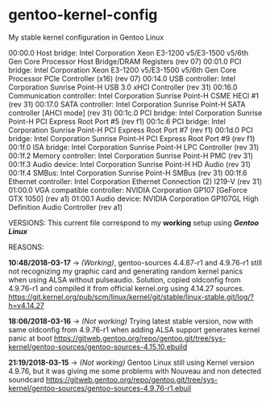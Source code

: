 # gentoo-kernel-config
My stable kernel configuration in Gentoo Linux

00:00.0 Host bridge: Intel Corporation Xeon E3-1200 v5/E3-1500 v5/6th Gen Core Processor Host Bridge/DRAM Registers (rev 07)
00:01.0 PCI bridge: Intel Corporation Xeon E3-1200 v5/E3-1500 v5/6th Gen Core Processor PCIe Controller (x16) (rev 07)
00:14.0 USB controller: Intel Corporation Sunrise Point-H USB 3.0 xHCI Controller (rev 31)
00:16.0 Communication controller: Intel Corporation Sunrise Point-H CSME HECI #1 (rev 31)
00:17.0 SATA controller: Intel Corporation Sunrise Point-H SATA controller [AHCI mode] (rev 31)
00:1c.0 PCI bridge: Intel Corporation Sunrise Point-H PCI Express Root Port #5 (rev f1)
00:1c.6 PCI bridge: Intel Corporation Sunrise Point-H PCI Express Root Port #7 (rev f1)
00:1d.0 PCI bridge: Intel Corporation Sunrise Point-H PCI Express Root Port #9 (rev f1)
00:1f.0 ISA bridge: Intel Corporation Sunrise Point-H LPC Controller (rev 31)
00:1f.2 Memory controller: Intel Corporation Sunrise Point-H PMC (rev 31)
00:1f.3 Audio device: Intel Corporation Sunrise Point-H HD Audio (rev 31)
00:1f.4 SMBus: Intel Corporation Sunrise Point-H SMBus (rev 31)
00:1f.6 Ethernet controller: Intel Corporation Ethernet Connection (2) I219-V (rev 31)
01:00.0 VGA compatible controller: NVIDIA Corporation GP107 [GeForce GTX 1050] (rev a1)
01:00.1 Audio device: NVIDIA Corporation GP107GL High Definition Audio Controller (rev a1)

VERSIONS:
This current file correspond to my <b>working</b> setup using <b><i>Gentoo Linux</i></b>

REASONS:

<b>10:48/2018-03-17</b> -> <i>(Working)</i>, gentoo-sources 4.4.87-r1 and 4.9.76-r1 still not recognizing my graphic card and generating random kernel panics when using ALSA without pulseaudio. Solution, copied oldconfig from 4.9.76-r1 and compiled it from official kernel.org using 4.14.27 sources.
https://git.kernel.org/pub/scm/linux/kernel/git/stable/linux-stable.git/log/?h=v4.14.27

<b>18:06/2018-03-16</b> -> <i>(Not working)</i> Trying latest stable version, now with same oldconfig from 4.9.76-r1 when adding ALSA support generates kernel panic at boot
https://gitweb.gentoo.org/repo/gentoo.git/tree/sys-kernel/gentoo-sources/gentoo-sources-4.15.10.ebuild

<b>21:19/2018-03-15</b> -> <i>(Not working)</i> Gentoo Linux still using Kernel version 4.9.76, but it was giving me some problems with Nouveau and non detected soundcard
https://gitweb.gentoo.org/repo/gentoo.git/tree/sys-kernel/gentoo-sources/gentoo-sources-4.9.76-r1.ebuil
